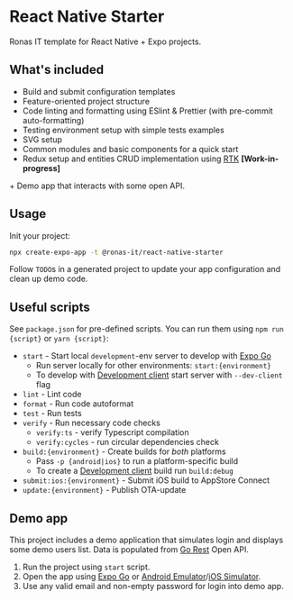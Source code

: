 # React Native Starter

Ronas IT template for React Native + Expo projects.

## What's included

- Build and submit configuration templates
- Feature-oriented project structure
- Code linting and formatting using ESlint & Prettier (with pre-commit auto-formatting)
- Testing environment setup with simple tests examples
- SVG setup
- Common modules and basic components for a quick start
- Redux setup and entities CRUD implementation using [RTK](https://redux-toolkit.js.org/) **[Work-in-progress]**

\+ Demo app that interacts with some open API.

## Usage

Init your project:

```sh
npx create-expo-app -t @ronas-it/react-native-starter
```

Follow `TODO`s in a generated project to update your app configuration and clean up demo code.

## Useful scripts

See `package.json` for pre-defined scripts. You can run them using `npm run {script}` or `yarn {script}`:

- `start` - Start local `development`-env server to develop with [Expo Go](https://docs.expo.dev/get-started/expo-go/)
  - Run server locally for other environments: `start:{environment}`
  - To develop with [Development client](https://docs.expo.dev/develop/development-builds/introduction/) start server with `--dev-client` flag
- `lint` - Lint code
- `format` - Run code autoformat
- `test` - Run tests
- `verify` - Run necessary code checks
  - `verify:ts` - verify Typescript compilation
  - `verify:cycles` - run circular dependencies check
- `build:{environment}` - Create builds for _both_ platforms
  - Pass `-p {android|ios}` to run a platform-specific build
  - To create a [Development client](https://docs.expo.dev/develop/development-builds/introduction/) build run `build:debug`
- `submit:ios:{environment}` - Submit iOS build to AppStore Connect
- `update:{environment}` - Publish OTA-update

## Demo app

This project includes a demo application that simulates login and displays some demo users list.
Data is populated from [Go Rest](https://gorest.co.in/) Open API.

1. Run the project using `start` script.
1. Open the app using [Expo Go](https://docs.expo.dev/get-started/expo-go/) or [Android Emulator](https://docs.expo.dev/workflow/android-studio-emulator/)/[iOS Simulator](https://docs.expo.dev/workflow/ios-simulator/).
1. Use any valid email and non-empty password for login into demo app.
